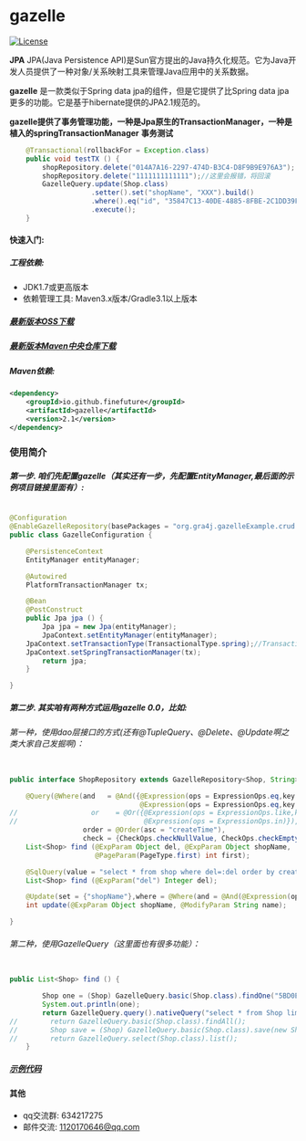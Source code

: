 # gazelle 

[![License](https://img.shields.io/badge/license-Apache%202-4EB1BA.svg)](https://www.apache.org/licenses/LICENSE-2.0.html)

**JPA** JPA(Java Persistence API)是Sun官方提出的Java持久化规范。它为Java开发人员提供了一种对象/关系映射工具来管理Java应用中的关系数据。

**gazelle** 是一款类似于Spring data jpa的组件，但是它提供了比Spring data jpa更多的功能。它是基于hibernate提供的JPA2.1规范的。

**gazelle提供了事务管理功能，一种是Jpa原生的TransactionManager，一种是植入的springTransactionManager**
**事务测试**
```java
    @Transactional(rollbackFor = Exception.class)
    public void testTX () {
        shopRepository.delete("014A7A16-2297-474D-B3C4-D8F9B9E976A3");
        shopRepository.delete("1111111111111");//这里会报错，将回滚
        GazelleQuery.update(Shop.class)
                    .setter().set("shopName", "XXX").build()
                    .where().eq("id", "35847C13-40DE-4885-8FBE-2C1DD39F7860").build()
                    .execute();
    }
```

#### 快速入门:

##### 工程依赖:
+ JDK1.7或更高版本
+ 依赖管理工具: Maven3.x版本/Gradle3.1以上版本

##### [最新版本OSS下载](https://oss.sonatype.org/#nexus-search;quick~io.github.finefuture)
##### [最新版本Maven中央仓库下载](http://search.maven.org/#search%7Cga%7C1%7Cio.github.finefuture%20gazelle)
##### Maven依赖:
```xml
<dependency>
    <groupId>io.github.finefuture</groupId>
    <artifactId>gazelle</artifactId>
    <version>2.1</version>
</dependency>
```

### 使用简介 ###

##### 第一步. 咱们先配置gazelle（其实还有一步，先配置EntityManager,最后面的示例项目链接里面有）:

```java

@Configuration
@EnableGazelleRepository(basePackages = "org.gra4j.gazelleExample.crud.dao.jpa")
public class GazelleConfiguration {

    @PersistenceContext
    EntityManager entityManager;

    @Autowired
    PlatformTransactionManager tx;

    @Bean
    @PostConstruct
    public Jpa jpa () {
        Jpa jpa = new Jpa(entityManager);
        JpaContext.setEntityManager(entityManager);
	JpaContext.setTransactionType(TransactionalType.spring);//TransactionalType.jpa
	JpaContext.setSpringTransactionManager(tx);
        return jpa;
    }

}
```

##### 第二步. 其实咱有两种方式运用gazelle 0.0，比如:
###### 第一种，使用dao层接口的方式(还有@TupleQuery、@Delete、@Update啊之类大家自己发掘啊)：

```java

public interface ShopRepository extends GazelleRepository<Shop, String> {

    @Query(@Where(and   = @And({@Expression(ops = ExpressionOps.eq,key = "del"),
                                @Expression(ops = ExpressionOps.eq,key = "shopName")}),
//                  or    = @Or({@Expression(ops = ExpressionOps.like,key = "id",value = "%BC85"),
//                               @Expression(ops = ExpressionOps.in)}),
                  order = @Order(asc = "createTime"),
                  check = {CheckOps.checkNullValue, CheckOps.checkEmptyValue}))
    List<Shop> find (@ExpParam Object del, @ExpParam Object shopName,
                     @PageParam(PageType.first) int first);

    @SqlQuery(value = "select * from shop where del=:del order by create_time limit 10", isNative = true, result = Shop.class)
    List<Shop> find (@ExpParam("del") Integer del);

    @Update(set = {"shopName"},where = @Where(and = @And(@Expression(ops = ExpressionOps.eq, key="shopName"))))
    int update(@ExpParam Object shopName, @ModifyParam String name);

}
```

###### 第二种，使用GazelleQuery（这里面也有很多功能）：

```java

public List<Shop> find () {

        Shop one = (Shop) GazelleQuery.basic(Shop.class).findOne("5BD0E7D5-CE2A-4A8A-9261-363BFD928FBD");
        System.out.println(one);
        return GazelleQuery.query().nativeQuery("select * from Shop limit 10", Shop.class);
//        return GazelleQuery.basic(Shop.class).findAll();
//        Shop save = (Shop) GazelleQuery.basic(Shop.class).save(new Shop());
//        return GazelleQuery.select(Shop.class).list();
    }
```

##### [示例代码](https://github.com/finefuture/gazelle-example)

#### 其他
- qq交流群: 634217275
- 邮件交流: 1120170646@qq.com

